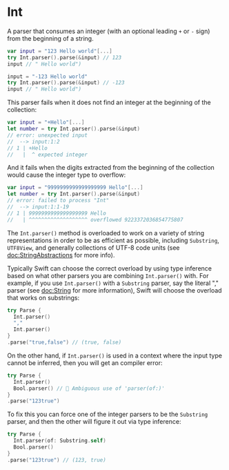 # Int

A parser that consumes an integer (with an optional leading `+` or `-` sign) from the beginning of
a string.

```swift
var input = "123 Hello world"[...]
try Int.parser().parse(&input) // 123
input // " Hello world")

input = "-123 Hello world"
try Int.parser().parse(&input) // -123
input // " Hello world")
```

This parser fails when it does not find an integer at the beginning of the collection:

```swift
var input = "+Hello"[...]
let number = try Int.parser().parse(&input)
// error: unexpected input
//  --> input:1:2
// 1 | +Hello
//   |  ^ expected integer
```

And it fails when the digits extracted from the beginning of the collection would cause the
integer type to overflow:

```swift
var input = "9999999999999999999 Hello"[...]
let number = try Int.parser().parse(&input)
// error: failed to process "Int"
//  --> input:1:1-19
// 1 | 9999999999999999999 Hello
//   | ^^^^^^^^^^^^^^^^^^^ overflowed 9223372036854775807
```

The `Int.parser()` method is overloaded to work on a variety of string representations in order
to be as efficient as possible, including `Substring`, `UTF8View`, and generally collections of
UTF-8 code units (see <doc:StringAbstractions> for more info).

Typically Swift can choose the correct overload by using type inference based on what other parsers
you are combining `Int.parser()` with. For example, if you use `Int.parser()` with a
`Substring` parser, say the literal "," parser (see <doc:String> for more information), Swift
will choose the overload that works on substrings:

```swift
try Parse {
  Int.parser()
  ","
  Int.parser()
}
.parse("true,false") // (true, false)
```

On the other hand, if `Int.parser()` is used in a context where the input type cannot be inferred,
then you will get an compiler error:

```swift
try Parse {
  Int.parser()
  Bool.parser() // 🛑 Ambiguous use of 'parser(of:)'
}
.parse("123true")
```

To fix this you can force one of the integer parsers to be the `Substring` parser, and then the
other will figure it out via type inference:

```swift
try Parse {
  Int.parser(of: Substring.self)
  Bool.parser()
}
.parse("123true") // (123, true)
```
